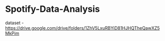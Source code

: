# Spotify-Data-Analysis


dataset - https://drive.google.com/drive/folders/1ZhV5LxuRBYiD81HJHQTheQawXZ5MkPim
